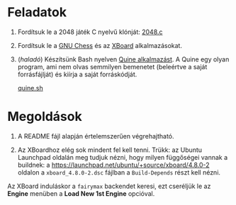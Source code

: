 # Feladatok

1. Fordítsuk le a 2048 játék C nyelvű klónját: [2048.c](https://github.com/mevdschee/2048.c)

1. Fordítsuk le a [GNU Chess](http://www.gnu.org/software/chess/) és az [XBoard](http://www.gnu.org/software/xboard/) alkalmazásokat.


1. (*haladó*) Készítsünk Bash nyelven [Quine alkalmazást](https://en.wikipedia.org/wiki/Quine_%28computing%29). A Quine egy olyan program, ami nem olvas semmilyen bemenetet (beleértve a saját forrásfájlját) és kiírja a saját forráskódját.

    [quine.sh](https://gist.github.com/scvalex/5360004)


# Megoldások

1. A README fájl alapján értelemszerűen végrehajtható.

1. Az XBoardhoz elég sok mindent fel kell tenni. Trükk: az Ubuntu Launchpad oldalán meg tudjuk nézni, hogy milyen függőségei vannak a buildnek: a <https://launchpad.net/ubuntu/+source/xboard/4.8.0-2> oldalon a `xboard_4.8.0-2.dsc` fájlban a `Build-Depends` részt kell nézni.

  Az XBoard induláskor a `fairymax` backendet keresi, ezt cseréljük le az **Engine** menüben a **Load New 1st Engine** opcióval.

